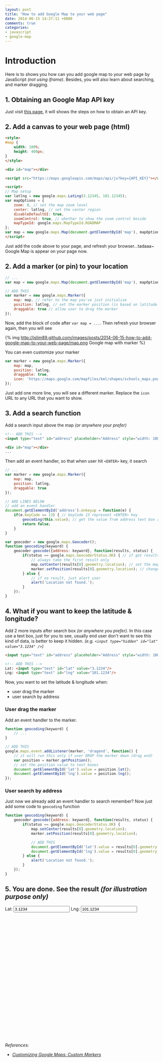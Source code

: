```yaml
---
layout: post
title: "How to add Google Map to your web page"
date: 2014-06-15 14:27:11 +0800
comments: true
categories: 
- javascript
- google-map
---
```


# Introduction
Here is to shows you how can you add google map to your web page by JavaScript _(not using iframe)_. Besides, you will also learn about searching, and marker dragging.

## 1. Obtaining an Google Map API key
Just visit [this page](https://developers.google.com/maps/documentation/javascript/tutorial#api_key), it will shows the steps on how to obtain an API key.

## 2. Add a canvas to your web page (html)

```html
<style>
#map {
    width: 100%;
    height: 400px;
}
</style>

<div id="map"></div>

<script src="https://maps.googleapis.com/maps/api/js?key={API_KEY}"></script>

<script>
// Map setup
var latlng = new google.maps.LatLng(3.12345, 101.12345);
var mapOptions = {
    zoom: 8, // set the map zoom level
    center: latlng, // set the center region
    disableDefaultUI: true,
    zoomControl: true, // whether to show the zoom control beside
    mapTypeId: google.maps.MapTypeId.ROADMAP
};
var map = new google.maps.Map(document.getElementById('map'), mapOptions);
</script>
```

Just add the code above to your page, and refresh your browser...tadaaa~ Google Map is appear on your page now.

## 2. Add a marker (or pin) to your location

```js
// ...
var map = new google.maps.Map(document.getElementById('map'), mapOptions);

// ADD THIS
var marker = new google.maps.Marker({
    map: map, // refer to the map you've just initialise
    position: latlng, // set the marker position (is based on latitude & longitude)
    draggable: true // allow user to drag the marker
});
```

Now, add the block of code after `var map = ...`. Then refresh your browser again, then you will see

{% img http://jslim89.github.com/images/posts/2014-06-15-how-to-add-google-map-to-your-web-page/map.png Google map with marker %}

You can even customize your marker

```js
var marker = new google.maps.Marker({
    map: map,
    position: latlng,
    draggable: true,
    icon: 'https://maps.google.com/mapfiles/kml/shapes/schools_maps.png' // ADD THIS
});
```

Just add one more line, you will see a different marker. Replace the `icon` URL to any URL that you want to show.

## 3. Add a search function

Add a search input above the map _(or anywhere your prefer)_

```html
<!-- ADD THIS -->
<input type="text" id="address" placeholder="Address" style="width: 100%;"/>

<div id="map"></div>
...
```

Then add an event handler, so that when user hit `<ENTER>` key, it search

```js
// ...
var marker = new google.maps.Marker({
    map: map,
    position: latlng,
    draggable: true
});

// ADD LINES BELOW
// add an event handler
document.getElementById('address').onkeyup = function(e) {
    if(e.keyCode == 13) { // keyCode 13 represent <ENTER> key
        geocoding(this.value); // get the value from address text box and pass to the search function
        return false;
    }
}

var geocoder = new google.maps.Geocoder();
function geocoding(keyword) {
    geocoder.geocode({address: keyword}, function(results, status) {
        if(status == google.maps.GeocoderStatus.OK) { // if got results
            // always take the first result only
            map.setCenter(results[0].geometry.location); // set the map region to center
            marker.setPosition(results[0].geometry.location); // change the marker position
        } else {
            // if no result, just alert user
            alert('Location not found.');
        }
    });
}
```

## 4. What if you want to keep the latitude & longitude?

Add 2 more inputs after search box _(or anywhere you prefer)_. In this case use a text box, just for you to see, usually end user don't want to see this kind of data, is better to keep it hidden. _(e.g. `<input type="hidden" id="lat" value="3.1234" />`)_

```html
<input type="text" id="address" placeholder="Address" style="width: 100%;"/>

<!-- ADD THIS -->
Lat: <input type="text" id="lat" value="3.1234"/>
Lng: <input type="text" id="lng" value="101.1234"/>
```

Now, you want to set the latitude & longitude when:

- user drag the marker
- user search by address

### User drag the marker

Add an event handler to the marker.

```js
function geocoding(keyword) {
    // ...
}

// ADD THIS
google.maps.event.addListener(marker, 'dragend', function() {
    // it will run this only if user DROP the marker down (drag end)
    var position = marker.getPosition();
    // set the position value to text boxes
    document.getElementById('lat').value = position.lat();
    document.getElementById('lng').value = position.lng();
});
```

### User search by address

Just now we already add an event handler to search remember? Now just add some code to `geocoding` function

```js
function geocoding(keyword) {
    geocoder.geocode({address: keyword}, function(results, status) {
        if(status == google.maps.GeocoderStatus.OK) {
            map.setCenter(results[0].geometry.location);
            marker.setPosition(results[0].geometry.location);

            // ADD THIS
            document.getElementById('lat').value = results[0].geometry.location.lat();
            document.getElementById('lng').value = results[0].geometry.location.lng();
        } else {
            alert('Location not found.');
        }
    });
}
```

## 5. You are done. See the result _(for illustration purpose only)_

<style>#map img { max-width: none; }</style>

Lat: <input type="text" id="lat" value="3.1234" class="form-control"/>
Lng: <input type="text" id="lng" value="101.1234" class="form-control"/>

<div id="map" style="height: 400px;"></div>

<script src="https://maps.googleapis.com/maps/api/js"></script>
<script>
var latlng = new google.maps.LatLng(3.12345, 101.12345);
var mapOptions = {
    zoom: 8,
    center: latlng,
    disableDefaultUI: true,
    zoomControl: true,
    mapTypeId: google.maps.MapTypeId.ROADMAP
};
var map = new google.maps.Map(document.getElementById('map'), mapOptions);
var marker = new google.maps.Marker({
    map: map,
    position: latlng,
    draggable: true,
    icon: 'http://jslim89.github.com/images/posts/2014-06-15-how-to-add-google-map-to-your-web-page/marker-js-mini.png'
});
var geocoder = new google.maps.Geocoder();

function SearchControl() {
    var text = $('<input type="text" class="input-text form-control" placeholder="Search..." style="width:200px;" />');

    $(text).keypress(function(e){
        if(e.keyCode == 13) {
            geocoding(text.val());
            return false;
        }
    }).focus(function(){
        $(this).select();
    });

    return text.get(0);
}

function geocoding(keyword) {
    geocoder.geocode({address: keyword}, function(results, status) {
        if(status == google.maps.GeocoderStatus.OK) {
            map.setCenter(results[0].geometry.location);
            marker.setPosition(results[0].geometry.location);
            document.getElementById('lat').value = results[0].geometry.location.lat();
            document.getElementById('lng').value = results[0].geometry.location.lng();
        } else {
            alert('Location not found.');
        }
    });
}
map.controls[google.maps.ControlPosition.TOP_RIGHT].push(new SearchControl());
google.maps.event.addListener(marker, 'dragend', function() {
    var position = marker.getPosition();
    document.getElementById('lat').value = position.lat();
    document.getElementById('lng').value = position.lng();
});
</script>

_References:_

* _[Customizing Google Maps: Custom Markers](https://developers.google.com/maps/tutorials/customizing/custom-markers)_
